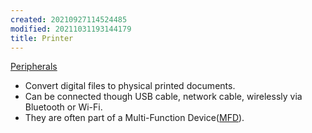 ```yaml
---
created: 20210927114524485
modified: 20211031193144179
title: Printer
---
```


[Peripherals](#Peripherals)

- Convert digital files to physical printed documents.
- Can be connected though USB cable, network cable, wirelessly via Bluetooth or Wi-Fi.
- They are often part of a Multi-Function Device([MFD](#MFD)).
